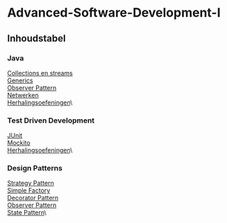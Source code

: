 # Advanced-Software-Development-I
## Inhoudstabel
### Java
[Collections en streams](https://github.com/SebastienVanlede/Advanced-Software-Development-I/tree/main/Java/Collections%20en%20streams)\
[Generics](https://github.com/SebastienVanlede/Advanced-Software-Development-I/tree/main/Java/Generics)\
[Observer Pattern](https://github.com/SebastienVanlede/Advanced-Software-Development-I/tree/main/Java/Observer%20Pattern)\
[Netwerken](https://github.com/SebastienVanlede/Advanced-Software-Development-I/tree/main/Java/Netwerken)\
[Herhalingsoefeningen](https://github.com/SebastienVanlede/Advanced-Software-Development-I/tree/main/Java/Herhalingsoefeningen)\

### Test Driven Development
[JUnit]()\
[Mockito]()\
[Herhalingsoefeningen]()\

### Design Patterns
[Strategy Pattern]()\
[Simple Factory]()\
[Decorator Pattern]()\
[Observer Pattern]()\
[State Pattern]()\
